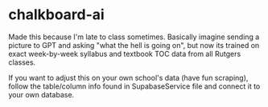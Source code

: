 # chalkboard-ai

Made this because I'm late to class sometimes. Basically imagine sending a picture to GPT and asking "what the hell is going on", but now its trained on exact week-by-week syllabus and textbook TOC data from all Rutgers classes.

If you want to adjust this on your own school's data (have fun scraping), follow the table/column info found in SupabaseService file and connect it to your own database.
